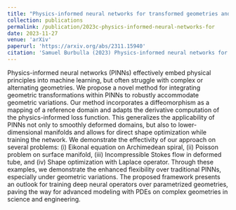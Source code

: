 ```yaml
---
title: "Physics-informed neural networks for transformed geometries and manifolds"
collection: publications
permalink: /publication/2023c-physics-informed-neural-networks-for
date: 2023-11-27
venue: 'arXiv'
paperurl: 'https://arxiv.org/abs/2311.15940'
citation: 'Samuel Burbulla (2023) Physics-informed neural networks for transformed geometries and manifolds. arXiv:2311.15940.'
---
```

Physics-informed neural networks (PINNs) effectively embed physical principles
into machine learning, but often struggle with complex or alternating
geometries. We propose a novel method for integrating geometric transformations
within PINNs to robustly accommodate geometric variations. Our method
incorporates a diffeomorphism as a mapping of a reference domain and adapts the
derivative computation of the physics-informed loss function. This generalizes
the applicability of PINNs not only to smoothly deformed domains, but also to
lower-dimensional manifolds and allows for direct shape optimization while
training the network. We demonstrate the effectivity of our approach on several
problems: (i) Eikonal equation on Archimedean spiral, (ii) Poisson problem on
surface manifold, (iii) Incompressible Stokes flow in deformed tube, and (iv)
Shape optimization with Laplace operator. Through these examples, we demonstrate
the enhanced flexibility over traditional PINNs, especially under geometric
variations. The proposed framework presents an outlook for training deep neural
operators over parametrized geometries, paving the way for advanced modeling
with PDEs on complex geometries in science and engineering.